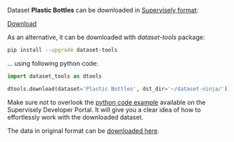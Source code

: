 Dataset **Plastic Bottles** can be downloaded in [Supervisely format](https://developer.supervisely.com/api-references/supervisely-annotation-json-format):

 [Download](https://assets.supervisely.com/remote/eyJsaW5rIjogInMzOi8vc3VwZXJ2aXNlbHktZGF0YXNldHMvMTU0N19QbGFzdGljIEJvdHRsZXMvcGxhc3RpYy1ib3R0bGVzLURhdGFzZXROaW5qYS50YXIiLCAic2lnIjogIlpyNnRZRmUzWXA5dVZaNDdLTGpuNDRMcHlRdEpqT2FOejA3MUdpWlhXWjA9In0=?response-content-disposition=attachment%3B%20filename%3D%22plastic-bottles-DatasetNinja.tar%22)

As an alternative, it can be downloaded with *dataset-tools* package:
``` bash
pip install --upgrade dataset-tools
```

... using following python code:
``` python
import dataset_tools as dtools

dtools.download(dataset='Plastic Bottles', dst_dir='~/dataset-ninja/')
```
Make sure not to overlook the [python code example](https://developer.supervisely.com/getting-started/python-sdk-tutorials/iterate-over-a-local-project) available on the Supervisely Developer Portal. It will give you a clear idea of how to effortlessly work with the downloaded dataset.

The data in original format can be [downloaded here](https://github.com/m0-n/Plastic-Bottles-Dataset/archive/master.zip).
